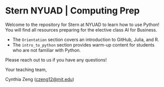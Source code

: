 # Stern NYUAD | Computing Prep

Welcome to the repository for Stern at NYUAD to learn how to use Python! 
You will find all resources preparing for the elective class AI for Business. 

- The ```Orientation``` section covers an introduction to GitHub, Julia, and R.
- The ```intro_to_python``` section provides warm-up content for students who are not familiar with Python.

Please reach out to us if you have any questions!

Your teaching team,

Cynthia Zeng (czeng12@mit.edu)


